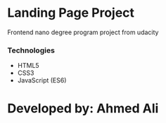 # Landing Page Project

Frontend nano degree program project from udacity

### Technologies

- HTML5
- CSS3
- JavaScript (ES6)

# Developed by: Ahmed Ali
